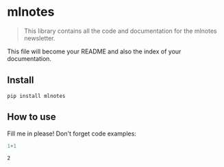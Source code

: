 # mlnotes
> This library contains all the code and documentation for the mlnotes newsletter.


This file will become your README and also the index of your documentation.

## Install

`pip install mlnotes`

## How to use

Fill me in please! Don't forget code examples:

```python
1+1
```




    2


